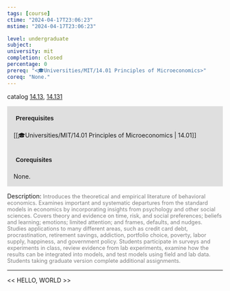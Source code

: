```yaml
---
tags: [course]
ctime: "2024-04-17T23:06:23"
mstime: "2024-04-17T23:06:23"

level: undergraduate
subject: 
university: mit
completion: closed
percentage: 0
prereq: "<🎓Universities/MIT/14.01 Principles of Microeconomics>"
coreq: "None."
---
```


catalog [14.13](http://student.mit.edu/catalog/m14a.html#14.13), [14.131](http://student.mit.edu/catalog/m14a.html#14.131)

<span style="display: block; padding: 15px; background-color: rgb(100, 100, 100, 0.2);"><font id="m_prereq909_0" style="display: block; font-family: Arial, sans-serif; font-weight: bold; padding: 5px">Prerequisites</font><br><span id="prereq909_0">[[🎓Universities/MIT/14.01 Principles of Microeconomics | 14.01]]</span></span>
<span style="display: block; padding: 15px; background-color: rgb(100, 100, 100, 0.2);"><font id="m_coreq909_0" style="display: block; font-family: Arial, sans-serif; font-weight: bold; padding: 5px">Corequisites</font><br><span id="coreq909_0">None.</span></span>

<font style="">Description:</font>
<font style="color: grey; font-size: 0.8rem;">Introduces the theoretical and empirical literature of behavioral economics. Examines important and systematic departures from the standard models in economics by incorporating insights from psychology and other social sciences. Covers theory and evidence on time, risk, and social preferences; beliefs and learning; emotions; limited attention; and frames, defaults, and nudges. Studies applications to many different areas, such as credit card debt, procrastination, retirement savings, addiction, portfolio choice, poverty, labor supply, happiness, and government policy. Students participate in surveys and experiments in class, review evidence from lab experiments, examine how the results can be integrated into models, and test models using field and lab data. Students taking graduate version complete additional assignments.</font>



---

<< HELLO, WORLD >>
